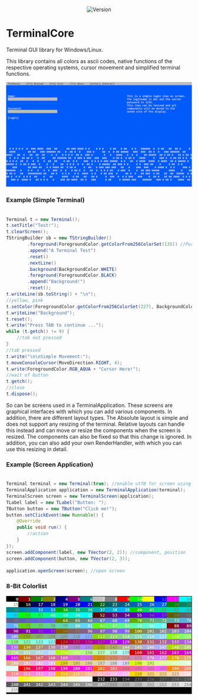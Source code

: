 <div align="center">
<br/>
  <p>
    <img src="https://img.shields.io/static/v1?label=Version&message=Alpha-0.2.2&color=12c970&logoColor=white" alt="Version" />
	<br>
	</p>
  </p>
</div>

# TerminalCore
Terminal GUI library for Windows/Linux.

This library contains all colors as ascii codes, native functions of the respective operating systems, cursor movement and simplified terminal functions.

![Sample app](https://github.com/APICodeYT/TerminalCore/blob/main/ressource-assets/2022-02-17-13-19-42.gif)



### Example (Simple Terminal)
```java

Terminal t = new Terminal();
t.setTitle("Test!");
t.clearScreen();
TStringBuilder sb = new TStringBuilder()
        .foreground(ForegroundColor.getColorFrom256ColorSet(135)) //Purple
        .append("A Terminal Test")
        .reset()
        .nextLine()
        .background(BackgroundColor.WHITE)
        .foreground(ForegroundColor.BLACK)
        .append("Background!")
        .reset();
t.writeLine(sb.toString() + "\n");
//yellow, pink
t.setColor(ForegroundColor.getColorFrom256ColorSet(227), BackgroundColor.getColorFrom256ColorSet(161));
t.writeLine("Background");
t.reset();
t.write("Press TAB to continue ...");
while (t.getch() != 9) {
    //tab not pressed
}
//tab pressed
t.write("\n\nSimple Movement:");
t.moveConsoleCursor(MoveDirection.RIGHT, 4);
t.write(ForegroundColor.RGB_AQUA + "Cursor Here!");
//wait of button
t.getch();
//close
t.dispose();

```

So can be screens used in a TerminalApplication. These screens are graphical interfaces with which you can add various components.
In addition, there are different layout types. The Absolute layout is simple and does not support any resizing of the terminal.
 Relative layouts can handle this instead and can move or resize the components when the screen is resized. The components can also be fixed so that this change is ignored.
In addition, you can also add your own RenderHandler, with which you can use this resizing in detail.


### Example (Screen Application)
```java

Terminal terminal = new Terminal(true); //enable utf8 for screen using  <= IMPORTENT!
TerminalApplication application = new TerminalApplication(terminal);
TerminalScreen screen = new TerminalScreen(application);
TLabel label = new TLabel("Button: ");
TButton button = new TButton("Click me!");
button.setClickEvent(new Runnable() {
    @Override
    public void run() {
        //action
    }
}); 
screen.addComponent(label, new TVector(2, 2)); //component, position
screen.addComponent(button, new TVector(2, 3));
        
application.openScreen(screen); //open screen
```

### 8-Bit Colorlist
![Colors](https://github.com/APICodeYT/TerminalCore/blob/main/ressource-assets/8bit-colors.jpg)






